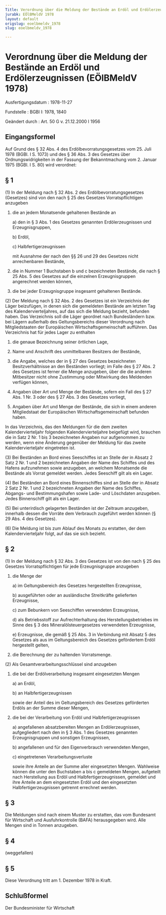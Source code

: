 ```yaml
---
Title: Verordnung über die Meldung der Bestände an Erdöl und Erdölerzeugnissen
jurabk: EÖlBMeldV 1978
layout: default
origslug: eoelbmeldv_1978
slug: eoelbmeldv_1978

---
```


# Verordnung über die Meldung der Bestände an Erdöl und Erdölerzeugnissen (EÖlBMeldV 1978)

Ausfertigungsdatum
:   1978-11-27

Fundstelle
:   BGBl I: 1978, 1840

Geändert durch
:   Art. 50 G v. 21.12.2000 I 1956


## Eingangsformel

Auf Grund des § 32 Abs. 4 des Erdölbevorratungsgesetzes vom 25. Juli
1978 (BGBl. I S. 1073) und des § 36 Abs. 3 des Gesetzes über
Ordnungswidrigkeiten in der Fassung der Bekanntmachung vom 2. Januar
1975 (BGBl. I S. 80) wird verordnet:


## § 1

(1) In der Meldung nach § 32 Abs. 2 des Erdölbevorratungsgesetzes
(Gesetzes) sind von den nach § 25 des Gesetzes Vorratspflichtigen
anzugeben

1.  die an jedem Monatsende gehaltenen Bestände an

    a)  den in § 3 Abs. 1 des Gesetzes genannten Erdölerzeugnissen und
        Erzeugnisgruppen,


    b)  Erdöl,


    c)  Halbfertigerzeugnissen




    mit Ausnahme der nach den §§ 26 und 29 des Gesetzes nicht
    anrechenbaren Bestände,


2.  die in Nummer 1 Buchstaben b und c bezeichneten Bestände, die nach §
    25 Abs. 5 des Gesetzes auf die einzelnen Erzeugnisgruppen angerechnet
    werden können,


3.  die bei jeder Erzeugnisgruppe insgesamt gehaltenen Bestände.




(2) Der Meldung nach § 32 Abs. 2 des Gesetzes ist ein Verzeichnis der
Läger beizufügen, in denen sich die gemeldeten Bestände am letzten Tag
des Kalendervierteljahres, auf das sich die Meldung bezieht, befunden
haben. Das Verzeichnis soll die Läger geordnet nach Bundesländern bzw.
bei Lägern außerhalb des Geltungsbereichs dieser Verordnung nach
Mitgliedstaaten der Europäischen Wirtschaftsgemeinschaft aufführen.
Das Verzeichnis hat für jedes Lager zu enthalten

1.  die genaue Bezeichnung seiner örtlichen Lage,


2.  Name und Anschrift des unmittelbaren Besitzers der Bestände,


3.  die Angabe, welches der in § 27 des Gesetzes bezeichneten
    Besitzverhältnisse an den Beständen vorliegt; im Falle des § 27 Abs. 2
    des Gesetzes ist ferner die Menge anzugeben, über die die anderen
    Mitbesitzer nicht ohne Zustimmung oder Mitwirkung des Meldenden
    verfügen können,


4.  Angaben über Art und Menge der Bestände, sofern ein Fall des § 27 Abs.
    1 Nr. 3 oder des § 27 Abs. 3 des Gesetzes vorliegt,


5.  Angaben über Art und Menge der Bestände, die sich in einem anderen
    Mitgliedstaat der Europäischen Wirtschaftsgemeinschaft befunden haben.



In das Verzeichnis, das den Meldungen für die dem zweiten
Kalendervierteljahr folgenden Kalendervierteljahre beigefügt wird,
brauchen die in Satz 2 Nr. 1 bis 3 bezeichneten Angaben nur
aufgenommen zu werden, wenn eine Änderung gegenüber der Meldung für
das zweite Kalendervierteljahr eingetreten ist.

(3) Bei Beständen an Bord eines Seeschiffes ist an Stelle der in
Absatz 2 Satz 2 Nr. 1 und 2 bezeichneten Angaben der Name des Schiffes
und des Hafens aufzunehmen sowie anzugeben, an welchem Monatsende die
Bestände als Vorrat gemeldet werden. Jedes Seeschiff gilt als ein
Lager.

(4) Bei Beständen an Bord eines Binnenschiffes sind an Stelle der in
Absatz 2 Satz 2 Nr. 1 und 2 bezeichneten Angaben der Name des
Schiffes, Abgangs- und Bestimmungshafen sowie Lade- und Löschdaten
anzugeben. Jedes Binnenschiff gilt als ein Lager.

(5) Bei unterirdisch gelagerten Beständen ist der Zeitraum anzugeben,
innerhalb dessen die Vorräte dem Verbrauch zugeführt werden können (§
29 Abs. 4 des Gesetzes).

(6) Die Meldung ist bis zum Ablauf des Monats zu erstatten, der dem
Kalendervierteljahr folgt, auf das sie sich bezieht.


## § 2

(1) In der Meldung nach § 32 Abs. 3 des Gesetzes ist von den nach § 25
des Gesetzes Vorratspflichtigen für jede Erzeugnisgruppe anzugeben

1.  die Menge der

    a)  im Geltungsbereich des Gesetzes hergestellten Erzeugnisse,


    b)  ausgeführten oder an ausländische Streitkräfte gelieferten
        Erzeugnisse,


    c)  zum Bebunkern von Seeschiffen verwendeten Erzeugnisse,


    d)  als Betriebsstoff zur Aufrechterhaltung des Herstellungsbetriebes im
        Sinne des § 3 des Mineralölsteuergesetzes verwendeten Erzeugnisse,


    e)  Erzeugnisse, die gemäß § 25 Abs. 3 in Verbindung mit Absatz 5 des
        Gesetzes als aus im Geltungsbereich des Gesetzes gefördertem Erdöl
        hergestellt gelten,





2.  die Berechnung der zu haltenden Vorratsmenge.




(2) Als Gesamtverarbeitungsschlüssel sind anzugeben

1.  die bei der Erdölverarbeitung insgesamt eingesetzten Mengen

    a)  an Erdöl,


    b)  an Halbfertigerzeugnissen




    sowie der Anteil des im Geltungsbereich des Gesetzes geförderten
    Erdöls an der Summe dieser Mengen,


2.  die bei der Verarbeitung von Erdöl und Halbfertigerzeugnissen

    a)  angefallenen absatzbereiten Mengen an Erdölerzeugnissen, aufgegliedert
        nach den in § 3 Abs. 1 des Gesetzes genannten Erzeugnisgruppen und
        sonstigen Erzeugnissen,


    b)  angefallenen und für den Eigenverbrauch verwendeten Mengen,


    c)  eingetretenen Verarbeitungsverluste




    sowie ihre Anteile an der Summe aller eingesetzten Mengen. Wahlweise
    können die unter den Buchstaben a bis c gemeldeten Mengen, aufgeteilt
    nach Herstellung aus Erdöl und Halbfertigerzeugnissen, gemeldet und
    ihre Anteile an dem eingesetzten Erdöl und den eingesetzten
    Halbfertigerzeugnissen getrennt errechnet werden.





## § 3

Die Meldungen sind nach einem Muster zu erstatten, das vom Bundesamt
für Wirtschaft und Ausfuhrkontrolle (BAFA) herausgegeben wird. Alle
Mengen sind in Tonnen anzugeben.


## § 4

(weggefallen)


## § 5

Diese Verordnung tritt am 1. Dezember 1978 in Kraft.


## Schlußformel

Der Bundesminister für Wirtschaft

